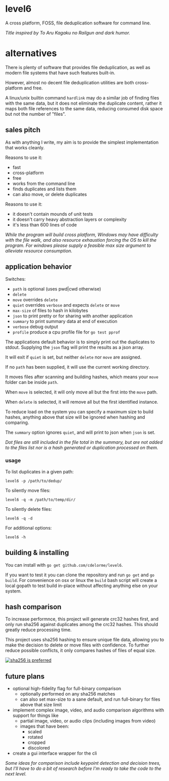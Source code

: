 
# level6

A cross platform, FOSS, file deduplication software for command line.

_Title inspired by To Aru Kagaku no Railgun and dark humor._


# alternatives

There is plenty of software that provides file deduplication, as well as modern file systems that have such features built-in.

However, almost no decent file deduplication utilities are both cross-platform and free.

A linux/unix builtin command `hardlink` may do a similar job of finding files with the same data, but it does not eliminate the duplicate content, rather it maps both file references to the same data, reducing consumed disk space but not the number of "files".


## sales pitch

As with anything I write, my aim is to provide the simplest implementation that works cleanly.

Reasons to use it:

- fast
- cross-platform
- free
- works from the command line
- finds duplicates and lists them
- can also move, or delete duplicates

Reasons to use it:

- it doesn't contain mounds of unit tests
- it doesn't carry heavy abstraction layers or complexity
- it's less than 600 lines of code

_While the program will build cross platform, Windows may have difficulty with the file walk, and also resource exhaustion forcing the OS to kill the program.  For windows please supply a feasible max size argument to alleviate resource consumption._


## application behavior

Switches:

- `path` is optional (uses pwd|cwd otherwise)
- `delete`
- `move` overrides `delete`
- `quiet` overrides `verbose` and expects `delete` or `move`
- `max-size` of files to hash in kilobytes
- `json` to print pretty or for sharing with another application
- `summary` to print summary data at end of execution
- `verbose` debug output
- `profile` produce a cpu profile file for `go test pprof`

The applications default behavior is to simply print out the duplicates to stdout.  Supplying the `json` flag will print the results as a json array.

It will exit if `quiet` is set, but neither `delete` nor `move` are assigned.

If no `path` has been supplied, it will use the current working directory.

It moves files after scanning and building hashes, which means your `move` folder can be inside `path`.

When `move` is selected, it will only move all but the first into the `move` path.

When `delete` is selected, it will remove all but the first identified instance.

To reduce load on the system you can specify a maximum size to build hashes, anything above that size will be ignored when hashing and comparing.

The `summary` option ignores `quiet`, and will print to json when `json` is set.

_Dot files are still included in the file total in the summary, but are not added to the files list nor is a hash generated or duplication processed on them._


### usage

To list duplicates in a given path:

    level6 -p /path/to/dedup/

To silently move files:

    level6 -q -m /path/to/temp/dir/

To silently delete files:

    level6 -q -d

For additional options:

    level6 -h


## building & installing

You can install with `go get github.com/cdelorme/level6`.

If you want to test it you can clone the repository and run `go get` and `go build`.  For convenience on osx or linux the `build` bash script will create a local gopath to test build in-place without affecting anything else on your system.


## hash comparison

To increase performnce, this project will generate crc32 hashes first, and only run sha256 against duplicates among the crc32 hashes.  This should greatly reduce processing time.

This project uses sha256 hashing to ensure unique file data, allowing you to make the decision to delete or move files with confidence.  To further reduce possible conflicts, it only compares hashes of files of equal size.

[![sha256 is preferred](http://i.stack.imgur.com/46Vwb.jpg)](http://crypto.stackexchange.com/questions/1170/best-way-to-reduce-chance-of-hash-collisions-multiple-hashes-or-larger-hash)


## future plans

- optional high-fidelity flag for full-binary comparison
    - optionally performed on any sha256 matches
    - can also set max-size to a sane default, and run full-binary for files above that size limit
- implement complex image, video, and audio comparison algorithms with support for things like
    - partial image, video, or audio clips (including images from video)
    - images that have been:
        - scaled
        - rotated
        - cropped
        - discolored
- create a gui interface wrapper for the cli

_Some ideas for comparison include keypoint detection and decision trees, but I'll have to do a bit of research before I'm ready to take the code to the next level._
